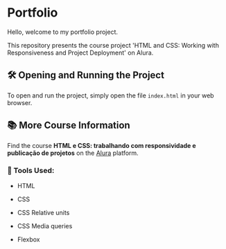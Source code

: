 # Portfolio

Hello, welcome to my portfolio project.

This repository presents the course project 'HTML and CSS: Working with Responsiveness and Project Deployment' on Alura.

## 🛠️ Opening and Running the Project

To open and run the project, simply open the file `index.html` in your web browser.

## 📚 More Course Information

Find the course **HTML e CSS: trabalhando com responsividade e publicação de projetos** on the [Alura](https://www.alura.com.br/) platform.

### 🔨 Tools Used:

* HTML

* CSS

* CSS Relative units

* CSS Media queries

* Flexbox
